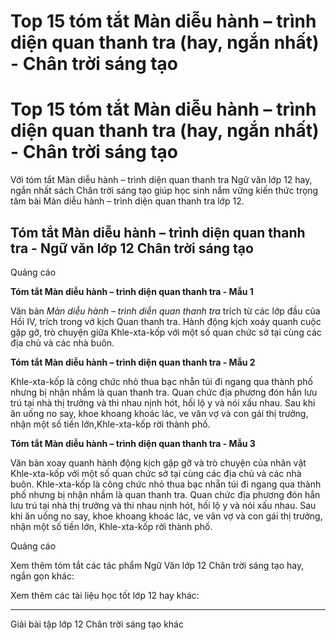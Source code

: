 # Top 15 tóm tắt Màn diễu hành – trình diện quan thanh tra (hay, ngắn nhất) - Chân trời sáng tạo

# Top 15 tóm tắt Màn diễu hành – trình diện quan thanh tra (hay, ngắn nhất) - Chân trời sáng tạo

Với tóm tắt Màn diễu hành – trình diện quan thanh tra Ngữ văn lớp 12 hay, ngắn nhất sách Chân trời sáng tạo giúp học sinh nắm vững kiến thức trọng tâm bài Màn diễu hành – trình diện quan thanh tra lớp 12.

## Tóm tắt Màn diễu hành – trình diện quan thanh tra - Ngữ văn lớp 12 Chân trời sáng tạo

Quảng cáo

**Tóm tắt Màn diễu hành – trình diện quan thanh tra - Mẫu 1**

Văn bản _Màn diễu hành – trình diễn quan thanh tra_ trích từ các lớp đầu của Hồi IV, trích trong vở kịch Quan thanh tra. Hành động kịch xoáy quanh cuộc gặp gỡ, trò chuyện giữa Khle-xta-kốp với một số quan chức sở tại cùng các địa chủ và các nhà buôn.

**Tóm tắt Màn diễu hành – trình diện quan thanh tra - Mẫu 2**

Khle-xta-kốp là công chức nhỏ thua bạc nhẵn túi đi ngang qua thành phố nhưng bị nhận nhầm là quan thanh tra. Quan chức địa phương đón hắn lưu trú tại nhà thị trưởng và thi nhau nịnh hót, hối lộ y và nói xấu nhau. Sau khi ăn uống no say, khoe khoang khoác lác, ve vãn vợ và con gái thị trưởng, nhận một số tiền lớn,Khle-xta-kốp rời thành phố.

**Tóm tắt Màn diễu hành – trình diện quan thanh tra - Mẫu 3**

Văn bản xoay quanh hành động kịch gặp gỡ và trò chuyện của nhân vật Khle-xta-kốp với một số quan chức sở tại cùng các địa chủ và các nhà buôn. Khle-xta-kốp là công chức nhỏ thua bạc nhẵn túi đi ngang qua thành phố nhưng bị nhận nhầm là quan thanh tra. Quan chức địa phương đón hắn lưu trú tại nhà thị trưởng và thi nhau nịnh hót, hối lộ y và nói xấu nhau. Sau khi ăn uống no say, khoe khoang khoác lác, ve vãn vợ và con gái thị trưởng, nhận một số tiền lớn, Khle-xta-kốp rời thành phố.

Quảng cáo

Xem thêm tóm tắt các tác phẩm Ngữ Văn lớp 12 Chân trời sáng tạo hay, ngắn gọn khác:

Xem thêm các tài liệu học tốt lớp 12 hay khác:

* * *

Giải bài tập lớp 12 Chân trời sáng tạo khác
